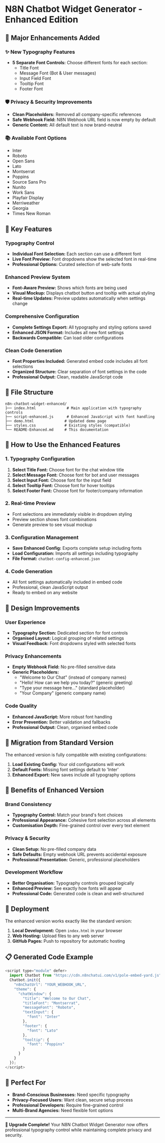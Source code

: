 # N8N Chatbot Widget Generator - Enhanced Edition

## 🚀 Major Enhancements Added

### ✨ New Typography Features
- **5 Separate Font Controls:** Choose different fonts for each section:
  - Title Font
  - Message Font (Bot & User messages)
  - Input Field Font
  - Tooltip Font
  - Footer Font

### 🛡️ Privacy & Security Improvements
- **Clean Placeholders:** Removed all company-specific references
- **Safe Webhook Field:** N8N Webhook URL field is now empty by default
- **Generic Content:** All default text is now brand-neutral

### 📚 Available Font Options
- Inter
- Roboto
- Open Sans
- Lato
- Montserrat
- Poppins
- Source Sans Pro
- Nunito
- Work Sans
- Playfair Display
- Merriweather
- Georgia
- Times New Roman

## 🎯 Key Features

### Typography Control
- **Individual Font Selection:** Each section can use a different font
- **Live Font Preview:** Font dropdowns show the selected font in real-time
- **Professional Options:** Curated selection of web-safe fonts

### Enhanced Preview System
- **Font-Aware Preview:** Shows which fonts are being used
- **Visual Mockup:** Displays chatbot button and tooltip with actual styling
- **Real-time Updates:** Preview updates automatically when settings change

### Comprehensive Configuration
- **Complete Settings Export:** All typography and styling options saved
- **Enhanced JSON Format:** Includes all new font settings
- **Backwards Compatible:** Can load older configurations

### Clean Code Generation
- **Font Properties Included:** Generated embed code includes all font selections
- **Organized Structure:** Clear separation of font settings in the code
- **Professional Output:** Clean, readable JavaScript code

## 📁 File Structure

```
n8n-chatbot-widget-enhanced/
├── index.html              # Main application with typography controls
├── script-enhanced.js      # Enhanced JavaScript with font handling
├── demo.html              # Updated demo page
├── styles.css             # Existing styles (compatible)
└── README-Enhanced.md     # This documentation
```

## 🔧 How to Use the Enhanced Features

### 1. Typography Configuration
1. **Select Title Font:** Choose font for the chat window title
2. **Select Message Font:** Choose font for bot and user messages
3. **Select Input Font:** Choose font for the input field
4. **Select Tooltip Font:** Choose font for hover tooltips
5. **Select Footer Font:** Choose font for footer/company information

### 2. Real-time Preview
- Font selections are immediately visible in dropdown styling
- Preview section shows font combinations
- Generate preview to see visual mockup

### 3. Configuration Management
- **Save Enhanced Config:** Exports complete setup including fonts
- **Load Configuration:** Imports all settings including typography
- **File Format:** `chatbot-config-enhanced.json`

### 4. Code Generation
- All font settings automatically included in embed code
- Professional, clean JavaScript output
- Ready to embed on any website

## 🎨 Design Improvements

### User Experience
- **Typography Section:** Dedicated section for font controls
- **Organised Layout:** Logical grouping of related settings
- **Visual Feedback:** Font dropdowns styled with selected fonts

### Privacy Enhancements
- **Empty Webhook Field:** No pre-filled sensitive data
- **Generic Placeholders:** 
  - "Welcome to Our Chat" (instead of company names)
  - "Hello! How can we help you today?" (generic greeting)
  - "Type your message here..." (standard placeholder)
  - "Your Company" (generic company name)

### Code Quality
- **Enhanced JavaScript:** More robust font handling
- **Error Prevention:** Better validation and fallbacks
- **Professional Output:** Clean, organised embed code

## 🔄 Migration from Standard Version

The enhanced version is fully compatible with existing configurations:

1. **Load Existing Config:** Your old configurations will work
2. **Default Fonts:** Missing font settings default to 'Inter'
3. **Enhanced Export:** New saves include all typography options

## 🌟 Benefits of Enhanced Version

### Brand Consistency
- **Typography Control:** Match your brand's font choices
- **Professional Appearance:** Cohesive font selection across all elements
- **Customisation Depth:** Fine-grained control over every text element

### Privacy & Security
- **Clean Setup:** No pre-filled company data
- **Safe Defaults:** Empty webhook URL prevents accidental exposure
- **Professional Presentation:** Generic, professional placeholders

### Development Workflow
- **Better Organisation:** Typography controls grouped logically
- **Enhanced Preview:** See exactly how fonts will appear
- **Professional Code:** Generated code is clean and well-structured

## 🚀 Deployment

The enhanced version works exactly like the standard version:

1. **Local Development:** Open `index.html` in your browser
2. **Web Hosting:** Upload files to any web server
3. **GitHub Pages:** Push to repository for automatic hosting

## 📋 Generated Code Example

```javascript
<script type="module" defer>
  import Chatbot from "https://cdn.n8nchatui.com/v1/pole-embed-yard.js";
  Chatbot.init({
    "n8nChatUrl": "YOUR_WEBHOOK_URL",
    "theme": {
      "chatWindow": {
        "title": "Welcome to Our Chat",
        "titleFont": "Montserrat",
        "messageFont": "Roboto",
        "textInput": {
          "font": "Inter"
        },
        "footer": {
          "font": "Lato"
        },
        "tooltip": {
          "font": "Poppins"
        }
      }
    }
  });
</script>
```

## 🎯 Perfect For

- **Brand-Conscious Businesses:** Need specific typography
- **Privacy-Focused Users:** Want clean, secure setup process  
- **Professional Developers:** Require fine-grained control
- **Multi-Brand Agencies:** Need flexible font options

---

**🎉 Upgrade Complete!** Your N8N Chatbot Widget Generator now offers professional typography control while maintaining complete privacy and security.